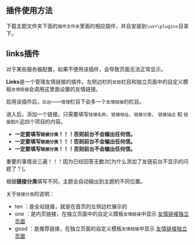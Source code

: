  ## 插件使用方法

 下载主题文件夹下面的`插件文件夹`里面的相应插件，并且安装到`\usr\plugins`目录下。


## links插件

对于某些服务器配置，如果不使用该插件，会导致页面无法正常显示。

**Links**是一个管理友情链接的插件。左侧边栏的`友链`栏目和独立页面中的自定义模板`友情链接`会调用这里面设置的友情链接。

启用该插件后，`后台`——`管理`栏目下会多一个`友情链接`的栏目。

进入后，添加一个链接，只需要填写`链接名称`、`链接地址`、`链接分类`、 `链接描述` 和 `链接图片`这四个项目的内容。


<p class="tip">
<ul>
<li><strong>一定要填写<code>链接分类</code>！！！否则前台不会输出任何信。</strong></li>
<li><strong>一定要填写<code>链接分类</code>！！！否则前台不会输出任何信。</strong></li>
<li><strong>一定要填写<code>链接分类</code>！！！否则前台不会输出任何信。</strong></li>
</ul>

重要的事情说三遍！！！因为已经回答无数次[为什么添加了友链前台不显示的问题了？]。
</p>




根据**链接分类**填写不同，主题会自动输出到主题的不同位置。

关于`链接分类`的说明：

* ten ：是全站链接，就是在首页的左侧边栏展示的
* one ：是内页链接，在独立页面中的自定义模板`友情链接`中显示 [友情链接独立页面](/page?id=友情链接)
* good ：是推荐链接，在独立页面的自定义模板`友情链接`中显示 [友情链接独立页面](/page?id=友情链接)

